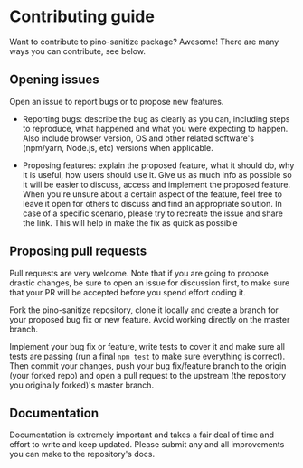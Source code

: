 # Contributing guide

Want to contribute to pino-sanitize package? Awesome!
There are many ways you can contribute, see below.

## Opening issues

Open an issue to report bugs or to propose new features.

- Reporting bugs: describe the bug as clearly as you can, including steps to reproduce, what happened and what you were expecting to happen. Also include browser version, OS and other related software's (npm/yarn, Node.js, etc) versions when applicable.

- Proposing features: explain the proposed feature, what it should do, why it is useful, how users should use it. Give us as much info as possible so it will be easier to discuss, access and implement the proposed feature. When you're unsure about a certain aspect of the feature, feel free to leave it open for others to discuss and find an appropriate solution. In case of a specific scenario, please try to recreate the issue and share the link. This will help in make the fix as quick as possible

## Proposing pull requests

Pull requests are very welcome. Note that if you are going to propose drastic changes, be sure to open an issue for discussion first, to make sure that your PR will be accepted before you spend effort coding it.

Fork the pino-sanitize repository, clone it locally and create a branch for your proposed bug fix or new feature. Avoid working directly on the master branch.

Implement your bug fix or feature, write tests to cover it and make sure all tests are passing (run a final `npm test` to make sure everything is correct). Then commit your changes, push your bug fix/feature branch to the origin (your forked repo) and open a pull request to the upstream (the repository you originally forked)'s master branch.

## Documentation

Documentation is extremely important and takes a fair deal of time and effort to write and keep updated. Please submit any and all improvements you can make to the repository's docs.
